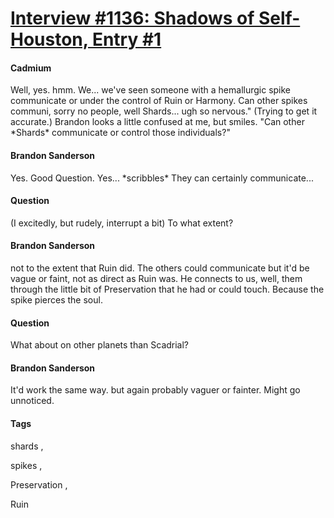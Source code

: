 # [Interview #1136: Shadows of Self-Houston, Entry #1](https://www.theoryland.com/intvmain.php?i=1136#1)

#### Cadmium

Well, yes. hmm. We... we've seen someone with a hemallurgic spike communicate or under the control of Ruin or Harmony. Can other spikes communi, sorry no people, well Shards... ugh so nervous." (Trying to get it accurate.)
Brandon looks a little confused at me, but smiles.
"Can other \*Shards\* communicate or control those individuals?"

#### Brandon Sanderson

Yes. Good Question. Yes... \*scribbles\* They can certainly communicate...

#### Question

(I excitedly, but rudely, interrupt a bit) To what extent?

#### Brandon Sanderson

not to the extent that Ruin did. The others could communicate but it'd be vague or faint, not as direct as Ruin was. He connects to us, well, them through the little bit of Preservation that he had or could touch. Because the spike pierces the soul.

#### Question

What about on other planets than Scadrial?

#### Brandon Sanderson

It'd work the same way. but again probably vaguer or fainter. Might go unnoticed.

#### Tags

shards
,

spikes
,

Preservation
,

Ruin

